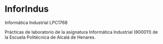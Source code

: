 # InforIndus
Informática Industrial LPC1768


Prácticas de laboratorio de la asignatura Informática Industrial (600011) de la Escuela Politécnica de Alcalá de Henares.
